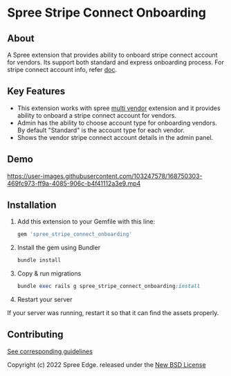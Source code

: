 # **Spree Stripe Connect Onboarding**

## **About**

A Spree extension that provides ability to onboard stripe connect account for vendors. Its support both standard and express onboarding process. 
For stripe connect account info, refer [doc](https://stripe.com/docs/connect/accounts).

## **Key Features**

* This extension works with spree [multi vendor](https://github.com/spree-contrib/spree_multi_vendor) extension and it provides ability to onboard a stripe connect account for vendors.
* Admin has the ability to choose account type for onboarding vendors. By default "Standard" is the account type for each vendor.
* Shows the vendor stripe connect account details in the admin panel.

## **Demo**

https://user-images.githubusercontent.com/103247578/168750303-469fc973-ff9a-4085-906c-b4f41112a3e9.mp4


## **Installation**
1. Add this extension to your Gemfile with this line:

    ```ruby
    gem 'spree_stripe_connect_onboarding'
    ```

2. Install the gem using Bundler

    ```ruby
    bundle install
    ```

3. Copy & run migrations

    ```ruby
    bundle exec rails g spree_stripe_connect_onboarding:install
    ```

4. Restart your server

  If your server was running, restart it so that it can find the assets properly.

## Contributing

[See corresponding guidelines](https://github.com/bluebash-spree-contrib/spree_stripe_connect_onboarding/blob/master/CONTRIBUTING.md)

Copyright (c) 2022 Spree Edge. released under the [New BSD License](https://github.com/spree-edge/spree_stripe_connect_onboarding/blob/master/LICENSE)

